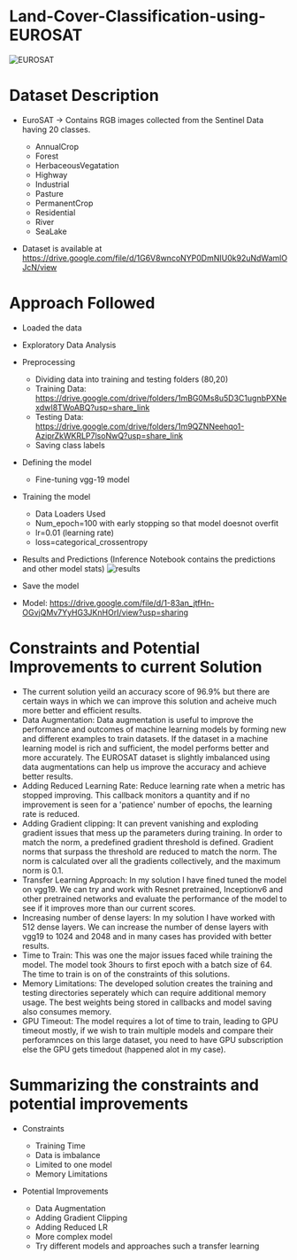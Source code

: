 # Land-Cover-Classification-using-EUROSAT

![EUROSAT](https://user-images.githubusercontent.com/60270854/224863614-e7d72936-ad78-4103-83dc-7a3a805d5261.jpg)

# Dataset Description
* EuroSAT → Contains RGB images collected from the Sentinel Data having 20 classes.
  * AnnualCrop
  * Forest
  * HerbaceousVegatation
  * Highway
  * Industrial
  * Pasture
  * PermanentCrop
  * Residential
  * River
  * SeaLake

* Dataset is available at https://drive.google.com/file/d/1G6V8wncoNYP0DmNIU0k92uNdWamlOJcN/view


# Approach Followed
* Loaded the data 
* Exploratory Data Analysis
* Preprocessing 
  * Dividing data into training and testing folders (80,20)
   * Training Data: https://drive.google.com/drive/folders/1mBG0Ms8u5D3C1ugnbPXNexdwI8TWoABQ?usp=share_link
   * Testing Data: https://drive.google.com/drive/folders/1m9QZNNeehqo1-AziprZkWKRLP7lsoNwQ?usp=share_link
  * Saving class labels
* Defining the model
  * Fine-tuning vgg-19 model
* Training the model
  * Data Loaders Used
  * Num_epoch=100 with early stopping so that model doesnot overfit
  * lr=0.01 (learning rate)
  * loss=categorical_crossentropy
* Results and Predictions (Inference Notebook contains the predictions and other model stats)
 ![results](https://user-images.githubusercontent.com/60270854/224866035-9d28ec4b-8fb4-4707-b5d1-9701a71d680b.png)

  
* Save the model
 * Model: https://drive.google.com/file/d/1-83an_jtfHn-OGvjQMv7YyHG3JKnHOrI/view?usp=sharing
 
 
 
 
# Constraints and Potential Improvements to current Solution
* The current solution yeild an accuracy score of 96.9% but there are certain ways in which we can improve this solution and acheive much more better and efficient results.
* Data Augmentation: Data augmentation is useful to improve the performance and outcomes of machine learning models by forming new and different examples to train datasets. If the dataset in a machine learning model is rich and sufficient, the model performs better and more accurately. The EUROSAT dataset is slightly imbalanced using data augmentations can help us improve the accuracy and achieve better results.
* Adding Reduced Learning Rate: Reduce learning rate when a metric has stopped improving. This callback monitors a quantity and if no improvement is seen for a 'patience' number of epochs, the learning rate is reduced.
* Adding Gradient clipping: It can prevent vanishing and exploding gradient issues that mess up the parameters during training. In order to match the norm, a predefined gradient threshold is defined. Gradient norms that surpass the threshold are reduced to match the norm. The norm is calculated over all the gradients collectively, and the maximum norm is 0.1.
* Transfer Learning Approach: In my solution I have fined tuned the model on vgg19. We can try and work with Resnet pretrained, Inceptionv6 and other pretrained networks and evaluate the performance of the model to see if it improves more than our current scores.
* Increasing number of dense layers: In my solution I have worked with 512 dense layers. We can increase the number of dense layers with vgg19 to 1024 and 2048 and in many cases has provided with better results.
* Time to Train: This was one the major issues faced while training the model. The model took 3hours to first epoch with a batch size of 64. The time to train is on of the constraints of this solutions.
* Memory Limitations: The developed solution creates the training and testing directories seperately which can require additional memory usage. The best weights being stored in callbacks and model saving also consumes memory.
* GPU Timeout: The model requires a lot of time to train, leading to GPU timeout mostly, if we wish to train multiple models and compare their perforamnces on this large dataset, you need to have GPU subscription else the GPU gets timedout (happened alot in my case).


# Summarizing the constraints and potential improvements

* Constraints
  * Training Time
  * Data is imbalance
  * Limited to one model
  * Memory Limitations

* Potential Improvements
  * Data Augmentation
  * Adding Gradient Clipping 
  * Adding Reduced LR 
  * More complex model
  * Try different models and approaches such a transfer learning 
  
  

